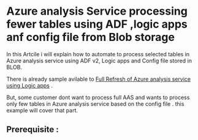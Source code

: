 # Azure analysis Service processing fewer tables using ADF ,logic apps anf config file from Blob storage

In this Artcile i will explain how to automate to process selected tables in Azure analysis service using ADF v2, Logic apps and Config file stored in BLOB.

There is already sample avilable to [Full Refresh of Azure analysis service using Logic apps](https://docs.microsoft.com/en-us/azure/data-factory/concepts-data-flow-overview) .

But, some customer dont want to process full AAS and  wants to process only few tables in Azure analysis service based on the config file . this example will cover that part.

## Prerequisite :


